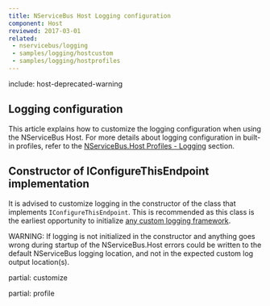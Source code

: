 ```yaml
---
title: NServiceBus Host Logging configuration
component: Host
reviewed: 2017-03-01
related:
 - nservicebus/logging
 - samples/logging/hostcustom
 - samples/logging/hostprofiles
---
```


include: host-deprecated-warning

## Logging configuration

This article explains how to customize the logging configuration when using the NServiceBus Host. For more details about logging configuration in built-in profiles, refer to the [NServiceBus.Host Profiles - Logging](profiles.md#logging) section.

## Constructor of IConfigureThisEndpoint implementation

It is advised to customize logging in the constructor of the class that implements `IConfigureThisEndpoint`. This is recommended as this class is the earliest opportunity to initialize [any custom logging framework](/nservicebus/logging/#custom-logging).

WARNING: If logging is not initialized in the constructor and anything goes wrong during startup of the NServiceBus.Host errors could be written to the default NServiceBus logging location, and not in the expected custom log output location(s).

partial: customize

partial: profile
